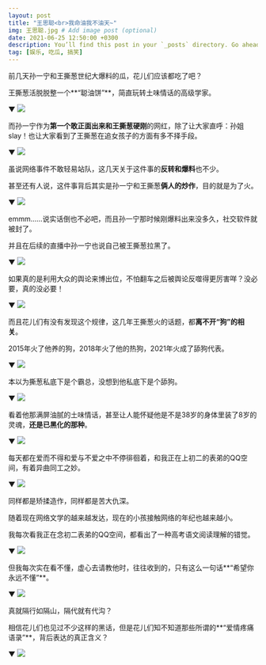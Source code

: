 ```yaml
---
layout: post
title: "王思聪<br>我命油我不油天~"
img: 王思聪.jpg # Add image post (optional)
date: 2021-06-25 12:50:00 +0300
description: You’ll find this post in your `_posts` directory. Go ahead and edit it and re-build the site to see your changes. # Add post description (optional)
tag: [娱乐, 吃瓜, 搞笑]
---
```


前几天孙一宁和王撕葱世纪大爆料的瓜，花儿们应该都吃了吧？

王撕葱活脱脱整一个**“聪油饼”**，简直玩转土味情话的高级学家。

▼
![](https://cdn.nlark.com/yuque/0/2021/png/12854861/1624793424968-daa26da6-cb30-4539-adfe-6620b0a413ef.png#clientId=u184d2006-452b-4&from=paste&id=uea805fdb&margin=%5Bobject%20Object%5D&originHeight=140&originWidth=140&originalType=url&ratio=2&status=done&style=none&taskId=u56782109-3e83-4e5c-916f-9e680555488)

而孙一宁作为**第一个敢正面出来和王撕葱硬刚**的网红，除了让大家直呼：孙姐slay！也让大家看到了王撕葱在追女孩子的方面有多不择手段。

▼
![](https://cdn.nlark.com/yuque/0/2021/png/12854861/1624793425027-17f8c06c-598f-466a-a77f-05449549a19c.png#clientId=u184d2006-452b-4&from=paste&id=u965a9ba0&margin=%5Bobject%20Object%5D&originHeight=140&originWidth=140&originalType=url&ratio=2&status=done&style=none&taskId=u5ac64877-d5e2-4e7a-bf63-9684d00f053)

虽说网络事件不敢轻易站队，这几天关于这件事的**反转和爆料**也不少。

甚至还有人说，这件事背后其实是孙一宁和王撕葱**俩人的炒作**，目的就是为了火。

▼
![](https://cdn.nlark.com/yuque/0/2021/webp/12854861/1624793425001-1371d1a7-c65d-4a03-bc2e-0c2124b83b35.webp#clientId=u184d2006-452b-4&from=paste&id=uc9625e11&margin=%5Bobject%20Object%5D&originHeight=140&originWidth=140&originalType=url&ratio=2&status=done&style=none&taskId=uaf6811a5-6146-4ff2-b1b3-3fbeba3677a)

emmm......说实话倒也不必吧，而且孙一宁那时候刚爆料出来没多久，社交软件就被封了。

并且在后续的直播中孙一宁也说自己被王撕葱拉黑了。

▼
![](https://cdn.nlark.com/yuque/0/2021/webp/12854861/1624793424970-2baa994a-3a9f-4b29-9d4a-90c29cd14cd4.webp#clientId=u184d2006-452b-4&from=paste&id=ubba8e07f&margin=%5Bobject%20Object%5D&originHeight=140&originWidth=140&originalType=url&ratio=2&status=done&style=none&taskId=ua990c816-fdba-4f19-96b3-151068febbf)

如果真的是利用大众的舆论来博出位，不怕翻车之后被舆论反噬得更厉害咩？没必要，真的没必要！

▼
![](https://cdn.nlark.com/yuque/0/2021/png/12854861/1624793425065-0be7734f-154f-4d11-9457-d413156a1fdd.png#clientId=u184d2006-452b-4&from=paste&id=uf890a2f9&margin=%5Bobject%20Object%5D&originHeight=140&originWidth=140&originalType=url&ratio=2&status=done&style=none&taskId=u97753514-b50b-4179-b3b5-3327ebaa123)

而且花儿们有没有发现这个规律，这几年王撕葱火的话题，都**离不开“狗”的相关**。

2015年火了他养的狗，2018年火了他的热狗，2021年火成了舔狗代表。

▼
![](https://cdn.nlark.com/yuque/0/2021/gif/12854861/1624793427094-b1e18044-af04-4451-8613-ceb3e608b47a.gif#clientId=u184d2006-452b-4&from=paste&id=u7c4cdebb&margin=%5Bobject%20Object%5D&originHeight=300&originWidth=300&originalType=url&ratio=2&status=done&style=none&taskId=u7f37399c-fbd1-49e7-8e20-58226179379)

本以为撕葱私底下是个霸总，没想到他私底下是个舔狗。

▼
![](https://cdn.nlark.com/yuque/0/2021/png/12854861/1624793426944-79550bf5-8674-4def-99ab-bf9f3714ce5c.png#clientId=u184d2006-452b-4&from=paste&id=ubb31d0b2&margin=%5Bobject%20Object%5D&originHeight=140&originWidth=140&originalType=url&ratio=2&status=done&style=none&taskId=u3cff46b8-bb45-4ec2-825e-688e23f7f66)

看着他那满屏油腻的土味情话，甚至让人能怀疑他是不是38岁的身体里装了8岁的灵魂，**还是已黑化的那种**。

▼
![](https://cdn.nlark.com/yuque/0/2021/png/12854861/1624793426996-9f9a28f9-0663-4cbb-bb99-3dd9bd6909ff.png#clientId=u184d2006-452b-4&from=paste&id=u8e0042bd&margin=%5Bobject%20Object%5D&originHeight=140&originWidth=140&originalType=url&ratio=2&status=done&style=none&taskId=u44dd6272-c632-4f16-b0f8-80d6c65341f)

每天都在爱而不得和爱与不爱之中不停徘徊着，和我正在上初二的表弟的QQ空间，有着异曲同工之妙。

▼
![](https://cdn.nlark.com/yuque/0/2021/png/12854861/1624793426980-7a414e18-e0d9-4756-b809-045695226a5d.png#clientId=u184d2006-452b-4&from=paste&id=u5c9e2615&margin=%5Bobject%20Object%5D&originHeight=140&originWidth=140&originalType=url&ratio=2&status=done&style=none&taskId=u4088e5d0-de99-42b3-a8d0-14f1ad12551)

同样都是矫揉造作，同样都是苦大仇深。

随着现在网络文学的越来越发达，现在的小孩接触网络的年纪也越来越小。

我每次看我正在念初二表弟的QQ空间，都看出了一种高考语文阅读理解的错觉。

▼
![](https://cdn.nlark.com/yuque/0/2021/png/12854861/1624793427026-673d84e8-a33c-44ce-950f-6b361dfc757d.png#clientId=u184d2006-452b-4&from=paste&id=u016f0fa4&margin=%5Bobject%20Object%5D&originHeight=140&originWidth=140&originalType=url&ratio=2&status=done&style=none&taskId=u797c2662-82ff-4d3d-b87a-23e3549b4b4)

但我每次实在看不懂，虚心去请教他时，往往收到的，只有这么一句话**“希望你永远不懂”**。

▼
![](https://cdn.nlark.com/yuque/0/2021/webp/12854861/1624793428048-91baebd9-ea42-47c6-aa40-786e8d5070e1.webp#clientId=u184d2006-452b-4&from=paste&id=ud2cf0c6d&margin=%5Bobject%20Object%5D&originHeight=140&originWidth=140&originalType=url&ratio=2&status=done&style=none&taskId=u06be05d3-fd52-4ce6-a010-0565917d518)

真就隔行如隔山，隔代就有代沟？

相信花儿们也见过不少这样的黑话，但是花儿们知不知道那些所谓的**“爱情疼痛语录”**，背后表达的真正含义？

▼
![](https://cdn.nlark.com/yuque/0/2021/png/12854861/1624793428470-0b4f943b-4748-47ad-980e-76e6b59f8d45.png#clientId=u184d2006-452b-4&from=paste&id=u3bab621c&margin=%5Bobject%20Object%5D&originHeight=140&originWidth=140&originalType=url&ratio=2&status=done&style=none&taskId=u3cf0a72e-f74e-4581-8c89-128f22b3233)
